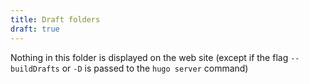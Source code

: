 ```yaml
---
title: Draft folders
draft: true
---
```


Nothing in this folder is displayed on the web site (except if the flag
        `--buildDrafts` or `-D` is passed to the `hugo server` command)

